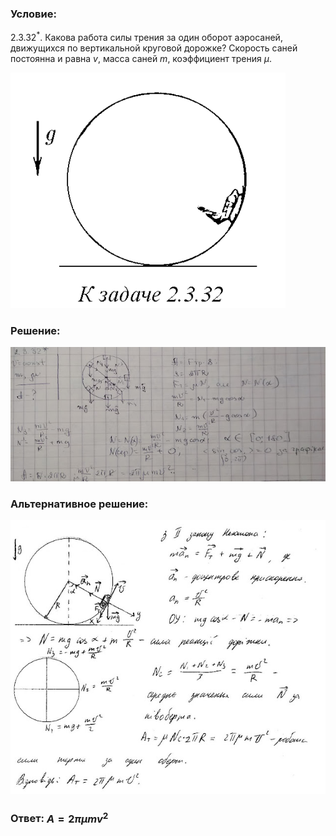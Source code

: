 ###  Условие: 

$2.3.32^*.$ Какова работа силы трения за один оборот аэросаней, движущихся по вертикальной круговой дорожке? Скорость саней постоянна и равна $v$, масса саней $m$, коэффициент трения $\mu$. 

![|440x377, 67%](../../img/2.3.32/statement.png) 

###  Решение: 

![|638x272, 67%](../../img/2.3.32/sol1.jpg) 

###  Альтернативное решение: 

![|640x556, 67%](../../img/2.3.32/sol2.jpg) 

###  Ответ: $A = 2\pi\mu mv^2$ 

### 
